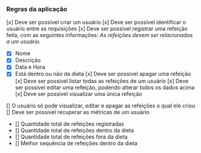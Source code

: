 ### Regras da aplicação

[x] Deve ser possível criar um usuário
[x] Deve ser possível identificar o usuário entre as requisições
[x] Deve ser possível registrar uma refeição feita, com as seguintes informações:
_As refeições devem ser relacionadas a um usuário._
- [x] Nome
- [x] Descrição
- [x] Data e Hora
- [x] Está dentro ou não da dieta
[x] Deve ser possível apagar uma refeição
[x] Deve ser possível listar todas as refeições de um usuário
[x] Deve ser possível editar uma refeição, podendo alterar todos os dados acima
[x] Deve ser possível visualizar uma única refeição

[] O usuário só pode visualizar, editar e apagar as refeições o qual ele criou
[] Deve ser possível recuperar as métricas de um usuário
- [] Quantidade total de refeições registradas
- [] Quantidade total de refeições dentro da dieta
- [] Quantidade total de refeições fora da dieta
- [] Melhor sequência de refeições dentro da dieta
